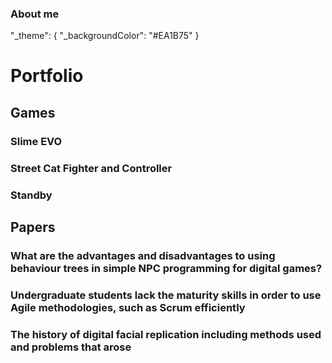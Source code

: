 ### About me
"_theme": {
    "_backgroundColor": "#EA1B75"
}

# Portfolio

## Games

### Slime EVO

### Street Cat Fighter and Controller

### Standby

## Papers

### What are the advantages and disadvantages to using behaviour trees in simple NPC programming for digital games?

### Undergraduate students lack the maturity skills in order to use Agile methodologies, such as Scrum efficiently

### The history of digital facial replication including methods used and problems that arose

